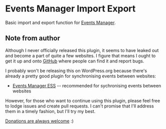 # Events Manager Import Export

Basic import and export function for [Events Manager](https://wordpress.org/plugins/events-manager/).

## Note from author

Although I never officially released this plugin, it seems to have leaked out and become a part of quite a few websites. I figure that means I ought to get it up and onto [GitHub](https://github.com/webaware/events-manager-import-export) where people can find it and report bugs.

I probably won't be releasing this on WordPress.org because there's already a pretty good plugin for synchronising events between websites:

* [Events Manager ESS](https://wordpress.org/plugins/events-manager-ess/) -- recommended for sychronising events between websites

However, for those who want to continue using this plugin, please feel free to lodge issues and create pull requests. I can't promise that I'll address them in a timely fashion, but I'll try my best.

[Donations are always welcome](http://shop.webaware.com.au/donations/?donation_for=Events+Manager+Import+Export) :)
